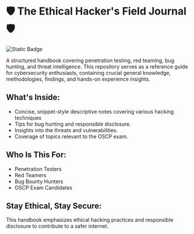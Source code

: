 # 🛡️ The Ethical Hacker's Field Journal 🛡️

![Static Badge](https://img.shields.io/badge/version-1.0-blue)

A structured handbook covering penetration testing, red teaming, bug hunting, and threat intelligence. This repository serves as a reference guide for cybersecurity enthusiasts, containing crucial general knowledge, methodologies, findings, and hands-on experience insights.

## What's Inside:

- Concise, snippet-style descriptive notes covering various hacking techniques
- Tips for bug hunting and responsible disclosure.
- Insights into the threats and vulnerabilities.
- Coverage of topics relevant to the OSCP exam.

## Who Is This For:

- Penetration Testers
- Red Teamers
- Bug Bounty Hunters
- OSCP Exam Candidates

## Stay Ethical, Stay Secure:

This handbook emphasizes ethical hacking practices and responsible disclosure to contribute to a safer internet.
